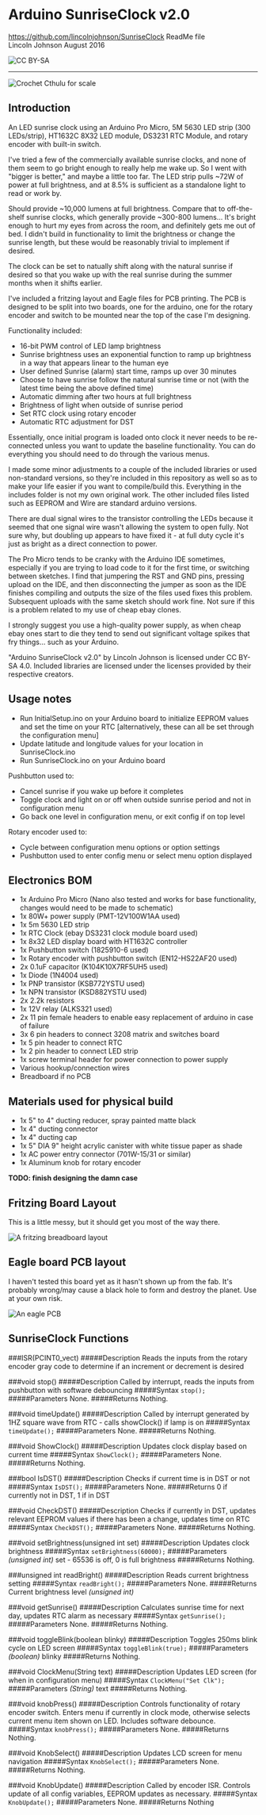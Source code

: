 # Arduino SunriseClock v2.0 #
https://github.com/lincolnjohnson/SunriseClock
ReadMe file  
Lincoln Johnson August 2016

![CC BY-SA](http://mirrors.creativecommons.org/presskit/buttons/80x15/png/by-sa.png)

---

![Crochet Cthulu for scale](https://github.com/lincolnjohnson/SunriseClock/blob/master/Clock.png)

## Introduction ##

An LED sunrise clock using an Arduino Pro Micro, 5M 5630 LED strip (300 LEDs/strip), HT1632C 8X32 LED module, DS3231 RTC Module, and rotary encoder with built-in switch.

I've tried a few of the commercially available sunrise clocks, and none of them seem to go bright enough to really help me wake up. So I went with "bigger is better," and maybe a little too far. The LED strip pulls ~72W of power at full brightness, and at 8.5% is sufficient as a standalone light to read or work by.

Should provide ~10,000 lumens at full brightness. Compare that to off-the-shelf sunrise clocks, which generally provide ~300-800 lumens... It's bright enough to hurt my eyes from across the room, and definitely gets me out of bed. I didn't build in functionality to limit the brightness or change the sunrise length, but these would be reasonably trivial to implement if desired.

The clock can be set to natually shift along with the natural sunrise if desired so that you wake up with the real sunrise during the summer months when it shifts earlier.

I've included a fritzing layout and Eagle files for PCB printing. The PCB is designed to be split into two boards, one for the arduino, one for the rotary encoder and switch to be mounted near the top of the case I'm designing.

Functionality included:

- 16-bit PWM control of LED lamp brightness
- Sunrise brightness uses an exponential function to ramp up brightness in a way that appears linear to the human eye
- User defined Sunrise (alarm) start time, ramps up over 30 minutes
- Choose to have sunrise follow the natural sunrise time or not (with the latest time being the above defined time)
- Automatic dimming after two hours at full brightness
- Brightness of light when outside of sunrise period
- Set RTC clock using rotary encoder
- Automatic RTC adjustment for DST

Essentially, once initial program is loaded onto clock it never needs to be re-connected unless you want to update the baseline functionality. You can do everything you should need to do through the various menus.

I made some minor adjustments to a couple of the included libraries or used non-standard versions, so they're included in this repository as well so as to make your life easier if you want to compile/build this. Everything in the includes folder is not my own original work. The other included files listed such as EEPROM and Wire are standard arduino versions.

There are dual signal wires to the transistor controlling the LEDs because it seemed that one signal wire wasn't allowing the system to open fully. Not sure why, but doubling up appears to have fixed it - at full duty cycle it's just as bright as a direct connection to power.

The Pro Micro tends to be cranky with the Arduino IDE sometimes, especially if you are trying to load code to it for the first time, or switching between sketches. I find that jumpering the RST and GND pins, pressing upload on the IDE, and then disconnecting the jumper as soon as the IDE finishes compiling and outputs the size of the files used fixes this problem. Subsequent uploads with the same sketch should work fine. Not sure if this is a problem related to my use of cheap ebay clones.

I strongly suggest you use a high-quality power supply, as when cheap ebay ones start to die they tend to send out significant voltage spikes that fry things... such as your Arduino.

"Arduino SunriseClock v2.0" by Lincoln Johnson is licensed under CC BY-SA 4.0.
Included libraries are licensed under the licenses provided by their respective creators.

## Usage notes ##

- Run InitialSetup.ino on your Arduino board to initialize EEPROM values and set the time on your RTC [alternatively, these can all be set through the configuration menu]
- Update latitude and longitude values for your location in SunriseClock.ino
- Run SunriseClock.ino on your Arduino board

Pushbutton used to:

- Cancel sunrise if you wake up before it completes
- Toggle clock and light on or off when outside sunrise period and not in configuration menu
- Go back one level in configuration menu, or exit config if on top level

Rotary encoder used to:

- Cycle between configuration menu options or option settings
- Pushbutton used to enter config menu or select menu option displayed

## Electronics BOM ##

- 1x Arduino Pro Micro (Nano also tested and works for base functionality, changes would need to be made to schematic)
- 1x 80W+ power supply (PMT-12V100W1AA used)
- 1x 5m 5630 LED strip
- 1x RTC Clock (ebay DS3231 clock module board used)
- 1x 8x32 LED display board with HT1632C controller
- 1x Pushbutton switch (1825910-6 used)
- 1x Rotary encoder with pushbutton switch (EN12-HS22AF20 used)
- 2x 0.1uF capacitor (K104K10X7RF5UH5 used)
- 1x Diode (1N4004 used)
- 1x PNP transistor (KSB772YSTU used)
- 1x NPN transistor (KSD882YSTU used)
- 2x 2.2k resistors
- 1x 12V relay (ALKS321 used)
- 2x 11 pin female headers to enable easy replacement of arduino in case of failure
- 3x 6 pin headers to connect 3208 matrix and switches board
- 1x 5 pin header to connect RTC
- 1x 2 pin header to connect LED strip
- 1x screw terminal header for power connection to power supply
- Various hookup/connection wires
- Breadboard if no PCB

## Materials used for physical build ##

- 1x 5" to 4" ducting reducer, spray painted matte black
- 1x 4" ducting connector
- 1x 4" ducting cap
- 1x 5" DIA 9" height acrylic canister with white tissue paper as shade
- 1x AC power entry connector (701W-15/31 or similar)
- 1x Aluminum knob for rotary encoder

**TODO: finish designing the damn case**

## Fritzing Board Layout ##

This is a little messy, but it should get you most of the way there.

![A fritzing breadboard layout](https://github.com/lincolnjohnson/SunriseClock/blob/master/Fritzing.png)

## Eagle board PCB layout ##

I haven't tested this board yet as it hasn't shown up from the fab. It's probably wrong/may cause a black hole to form and destroy the planet. Use at your own risk.

![An eagle PCB](https://github.com/lincolnjohnson/SunriseClock/blob/master/Eagle.png)

## SunriseClock Functions ##

###ISR(PCINT0_vect)
#####Description
Reads the inputs from the rotary encoder gray code to determine if an increment or decrement is desired

###void stop()
#####Description
Called by interrupt, reads the inputs from pushbutton with software debouncing
#####Syntax
`stop();`
#####Parameters
None.
#####Returns
Nothing.

###void timeUpdate()
#####Description
Called by interrupt generated by 1HZ square wave from RTC - calls showClock() if lamp is on
#####Syntax
`timeUpdate();`
#####Parameters
None.
#####Returns
Nothing.

###void ShowClock()
#####Description
Updates clock display based on current time
#####Syntax
`ShowClock();`
#####Parameters
None.
#####Returns
Nothing.

###bool IsDST()
#####Description
Checks if current time is in DST or not
#####Syntax
`IsDST();`
#####Parameters
None.
#####Returns
0 if currently not in DST, 1 if in DST

###void CheckDST()
#####Description
Checks if currently in DST, updates relevant EEPROM values if there has been a change, updates time on RTC
#####Syntax
`CheckDST();`
#####Parameters
None.
#####Returns
Nothing.

###void setBrightness(unsigned int set)
#####Description
Updates clock brightness
#####Syntax
`setBrightness(60000);`
#####Parameters
*(unsigned int)* set - 65536 is off, 0 is full brightness
#####Returns
Nothing.

###unsigned int readBright()
#####Description
Reads current brightness setting
#####Syntax
`readBright();`
#####Parameters
None.
#####Returns
Current brightness level *(unsigned int)*

###void getSunrise()
#####Description
Calculates sunrise time for next day, updates RTC alarm as necessary
#####Syntax
`getSunrise();`
#####Parameters
None.
#####Returns
Nothing.

###void toggleBlink(boolean blinky)
#####Description
Toggles 250ms blink cycle on LED screen
#####Syntax
`toggleBlink(true);`
#####Parameters
*(boolean)* blinky
#####Returns
Nothing.

###void ClockMenu(String text)
#####Description
Updates LED screen (for when in configuration menu)
#####Syntax
`ClockMenu("Set Clk");`
#####Parameters
*(String)* text
#####Returns
Nothing.

###void knobPress()
#####Description
Controls functionality of rotary encoder switch. Enters menu if currently in clock mode, otherwise selects current menu item shown on LED. Includes software debounce.
#####Syntax
`knobPress();`
#####Parameters
None.
#####Returns
Nothing.

###void KnobSelect()
#####Description
Updates LCD screen for menu navigation
#####Syntax
`KnobSelect();`
#####Parameters
None.
#####Returns
Nothing.

###void KnobUpdate()
#####Description
Called by encoder ISR. Controls update of all config variables, EEPROM updates as necessary.
#####Syntax
`KnobUpdate();`
#####Parameters
None.
#####Returns
Nothing
